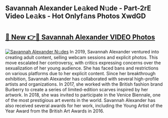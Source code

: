 ## Savannah Alexander Le𝚊ked N𝚞de - Part-2rE Video Le𝚊ks - Hot Onlyf𝚊ns Photos XwdGD

# <h2><a href="http://ab46194.deff.icu/?id=Savannah+Alexander">🔗 New 👉🔴 Savannah Alexander VIDEO Photos</a></h2>

[![Savannah Alexander N𝚞des](https://i.imgur.com/rIISA9y.gif)](http://ab46194.deff.icu/?id=Savannah+Alexander)
In 2019, Savannah Alexander ventured into creating adult content, selling webcam sessions and explicit photos. This move escalated her controversy, with critics expressing concerns over the sexualization of her young audience. She has faced bans and restrictions on various platforms due to her explicit content. Since her breakthrough exhibition, Savannah Alexander has collaborated with several high-profile artists and organizations. In 2017, she worked with the British fashion brand Burberry to create a series of limited-edition scarves inspired by her artwork. In 2018, she was invited to participate in the Venice Biennale, one of the most prestigious art events in the world. Savannah Alexander has also received several awards for her work, including the Young Artist of the Year Award from the British Art Awards in 2016.
